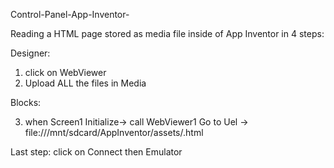 Control-Panel-App-Inventor-

Reading a HTML page stored as media file inside of App Inventor in 4 steps:

Designer:
1. click on WebViewer
2. Upload ALL the files in Media

Blocks:

3. when Screen1 Initialize-> call WebViewer1 Go to Uel -> file:///mnt/sdcard/AppInventor/assets/<Your file name>.html

Last step: click on Connect then Emulator
